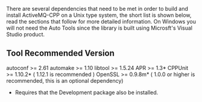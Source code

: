 There are several dependencies that need to be met in order to build and
install ActiveMQ-CPP on a Unix type system, the short list is shown below,
read the sections that follow for more detailed information.  On Windows
you will not need the Auto Tools since the library is built using Microsft's
Visual Studio product.

Tool        Recommended Version
-------------------------------
autoconf    >= 2.61
automake    >= 1.10
libtool     >= 1.5.24
APR         >= 1.3*
CPPUnit     >= 1.10.2* ( 1.12.1 is recommended )
OpenSSL     >= 0.9.8m* ( 1.0.0 or higher is recommended, this is an optional dependency)

* Requires that the Development package also be installed.
